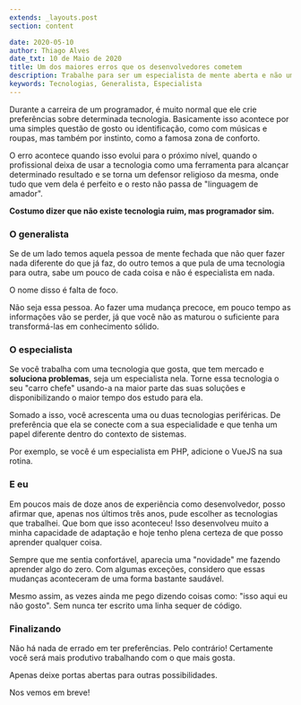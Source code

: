 ```yaml
---
extends: _layouts.post
section: content

date: 2020-05-10
author: Thiago Alves
date_txt: 10 de Maio de 2020
title: Um dos maiores erros que os desenvolvedores cometem
description: Trabalhe para ser um especialista de mente aberta e não um defensor de tecnologia e, muito menos, um generalista. 
keywords: Tecnologias, Generalista, Especialista
---
```


Durante a carreira de um programador, é muito normal que ele crie preferências sobre determinada tecnologia. Basicamente isso acontece por uma simples questão de gosto ou identificação, como com músicas e roupas, mas também por instinto, como a famosa zona de conforto.

O erro acontece quando isso evolui para o próximo nível, quando o profissional deixa de usar a tecnologia como uma ferramenta para alcançar determinado resultado e se torna um defensor religioso da mesma, onde tudo que vem dela é perfeito e o resto não passa de "linguagem de amador".

**Costumo dizer que não existe tecnologia ruim, mas programador sim.** 

### O generalista

Se de um lado temos aquela pessoa de mente fechada que não quer fazer nada diferente do que já faz, do outro temos a que pula de uma tecnologia para outra, sabe um pouco de cada coisa e não é especialista em nada. 

O nome disso é falta de foco. 

Não seja essa pessoa. Ao fazer uma mudança precoce, em pouco tempo as informações vão se perder, já que você não as maturou o suficiente para transformá-las em conhecimento sólido.

### O especialista

Se você trabalha com uma tecnologia que gosta, que tem mercado e **soluciona problemas**, seja um especialista nela. Torne essa tecnologia o seu "carro chefe" usando-a na maior parte das suas soluções e disponibilizando o maior tempo dos estudo para ela.

Somado a isso, você acrescenta uma ou duas tecnologias periféricas. De preferência que ela se conecte com a sua especialidade e que tenha um papel diferente dentro do contexto de sistemas.

Por exemplo, se você é um especialista em PHP, adicione o VueJS na sua rotina.

### E eu

Em poucos mais de doze anos de experiência como desenvolvedor, posso afirmar que, apenas nos últimos três anos, pude escolher as tecnologias que trabalhei. Que bom que isso aconteceu! Isso desenvolveu muito a minha capacidade de adaptação e hoje tenho plena certeza de que posso aprender qualquer coisa.

Sempre que me sentia confortável, aparecia uma "novidade" me fazendo aprender algo do zero. Com algumas exceções, considero que essas mudanças aconteceram de uma forma bastante saudável.

Mesmo assim, as vezes ainda me pego dizendo coisas como: "isso aqui eu não gosto". Sem nunca ter escrito uma linha sequer de código.

### Finalizando

Não há nada de errado em ter preferências. Pelo contrário! Certamente você será mais produtivo trabalhando com o que mais gosta. 

Apenas deixe portas abertas para outras possibilidades.

Nos vemos em breve!
